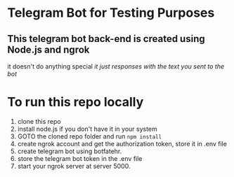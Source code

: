 # Telegram Bot for Testing Purposes

## This telegram bot back-end is created using Node.js and ngrok
it doesn't do anything special *it just responses with the text you sent to the bot* 
# To run this repo locally

1. clone this repo
2. install node.js if you don't have it in your system
3. GOTO the cloned repo folder and run `npm install`
4. create ngrok account and get the authorization token, store it in .env file
5. create telegram bot using botfatehr.
6. store the telegram bot token in the .env file
7. start your ngrok server at server 5000.
